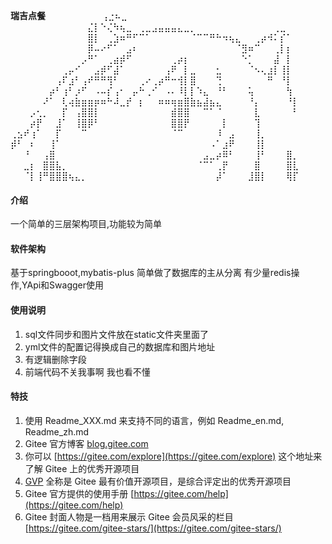  **瑞吉点餐** 
⠀⠀⠀⠀⠀⠀⠀⠀    ⢠⣐⠦⣀⠀⠀⠀⠀⠀⠀⠀⠀⠀⠀⠀⠀⠀⠀⠀⠀⠀⠀⠀⠀⠀⠀⠀⠀⠀⠀⠀⠀⠀
⠀⠀⠀⠀⠀⠀⠀⠀⠀⠀⠀⠀⣌⡇⠑⢌⠳⢦⣀⠀⢀⣀⣠⣤⣤⣤⣄⣀⡀⠀⠀⠀⠀⠀⠀⠀⠀⠀⠀⠀⠀⢀⣀⠀⠀
⠀⠀⠀⠀⠀⠀⠀⠀⠀⠀⠀⠀⣿⡇⠀⢀⣱⠶⠛⠋⠉⠁⠀⠀⠀⠀⠀⠀⠈⠉⠉⠛⠓⠲⢦⣄⠀⠀⢀⡴⠺⠅⡎⠁⠀
⠀⠀⠀⠀⠀⠀⠀⠀⠀⠀⠀⠀⡿⠤⠔⠋⠁⠀⣠⠆⠀⠀⠀⠀⠀⠀⠀⠀⠀⠀⠀⠀⠀⠀⠀⠈⣻⠶⠉⠀⠀⢀⡇⡆⠀
⠀⠀⠀⠀⠀⠀⠀⠀⠀⠀⠀⡠⠛⠁⠀⢀⣴⡾⠋⠀⠀⠀⠀⠀⠀⢀⡴⡆⠀⠀⠀⠀⠀⠀⠀⠀⠑⡁⠀⠀⠀⣼⠀⡇⠀
⠀⠀⠀⠀⠀⠀⠀⠀⢀⡤⠊⠀⠀⣠⡾⠋⣼⠁⠀⠀⠀⠀⠀⠀⢠⠟⠀⡇⣀⠀⠀⠀⣂⠀⠀⠀⠀⠈⠢⢄⣰⡇⢸⡇⠀
⠀⠀⠀⠀⠀⠀⠀⢠⠏⣰⠃⢠⠞⠛⠛⢻⠃⠀⠀⠀⢀⠔⢀⡴⠛⠒⢺⡇⣿⠀⠀⠀⢙⠀⠀⠀⠀⠀⠀⠀⠛⠀⠘⡇⠀
⠀⠀⠀⠀⠀⠀⡴⠃⢰⠃⡰⠋⠀⠠⠤⡎⢠⠂⠀⡤⠓⢀⠊⠀⠠⠄⠸⡇⡇⠱⣄⠀⠘⠃⠀⠀⠀⢥⠀⠀⠀⠀⠀⢳⠀
⠀⠀⠀⠀⠀⠜⠁⠀⢇⢴⣷⣶⣶⡶⠶⠓⠼⣀⡞⠀⡆⠀⠀⠶⠶⢶⣶⣿⣷⣦⣼⣦⣄⠀⠀⠀⠀⠘⡄⠀⠀⠀⠀⠘⡇
⠀⠀⠀⡠⢂⡀⠀⠀⡏⠀⢠⣿⣿⡇⠀⠀⠀⠀⠀⠀⠀⠀⠀⠀⠀⣾⣿⣿⠀⠀⠉⠁⠈⠀⠀⠀⠀⠀⣇⠀⠀⠀⠀⠀⠃
⠀⠀⠀⡴⡟⠀⠀⣸⠁⠀⢸⣿⡿⠃⠀⠀⠀⠀⠀⠀⠀⠀⠀⠀⠀⣿⣿⡟⠀⠀⠀⠀⠀⡇⠀⠀⠀⠀⢹⠀⠀⠀⠀⠀⠀
⢀⣢⠞⢰⠁⠀⠀⡏⠀⠀⠀⠉⠀⠀⠀⠀⠀⠀⠀⠀⠀⠀⠀⠀⠀⠈⠉⠀⠀⠀⠀⠀⠸⠀⣠⠀⠀⠀⢸⡀⠀⠀⠀⠀⠀
⡾⠃⠀⠆⠀⠀⢸⠁⠀⠀⠀⠀⠀⠀⠀⠀⠀⠀⠀⠀⠀⠀⠀⠀⠀⠀⠀⠀⠀⠀⠀⠠⠁⣰⠟⠀⠀⠀⢸⡇⠀⠀⠀⠀⠀
⠀⠀⠘⠀⠀⢠⣿⠀⠀⠀⠀⠀⠀⠀⠀⠀⠀⠀⠀⠀⠀⠀⠀⠀⠀⠀⠀⠀⠀⠀⣠⣀⡴⠿⠃⠀⠀⠀⢸⠃⠀⠀⠀⣿⡀
⠀⠀⣀⡆⠀⣿⣿⣧⡀⠀⠀⠀⠀⠀⠀⠀⠀⠀⠀⠀⠀⠀⠀⠀⠀⠀⠀⠀⠀⠈⠉⠁⢀⡟⠀⠀⠀⠀⣿⠀⠀⠀⠀⣿⣇
⠀⠀⠈⡇⢸⠛⣿⣿⣿⢦⣄⡀⠀⠀⠀⠀⠀⠀⠀⠀⠀⠀⠀⠀⠀⠀⠀⠀⠀⠀⠀⠀⡼⠁⠀⠀⠀⣸⣿⡇⠀⠀⠀⢿⡏

#### 介绍
一个简单的三层架构项目,功能较为简单

#### 软件架构
基于springbooot,mybatis-plus 
简单做了数据库的主从分离
有少量redis操作,YApi和Swagger使用


#### 使用说明

1.  sql文件同步和图片文件放在static文件夹里面了
2.  yml文件的配置记得换成自己的数据库和图片地址
3.  有逻辑删除字段
4.  前端代码不关我事啊 我也看不懂


#### 特技

1.  使用 Readme\_XXX.md 来支持不同的语言，例如 Readme\_en.md, Readme\_zh.md
2.  Gitee 官方博客 [blog.gitee.com](https://blog.gitee.com)
3.  你可以 [https://gitee.com/explore](https://gitee.com/explore) 这个地址来了解 Gitee 上的优秀开源项目
4.  [GVP](https://gitee.com/gvp) 全称是 Gitee 最有价值开源项目，是综合评定出的优秀开源项目
5.  Gitee 官方提供的使用手册 [https://gitee.com/help](https://gitee.com/help)
6.  Gitee 封面人物是一档用来展示 Gitee 会员风采的栏目 [https://gitee.com/gitee-stars/](https://gitee.com/gitee-stars/)
